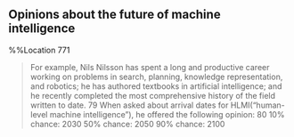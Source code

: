 ## Opinions about the future of machine intelligence 
%%Location 771 
> For example, Nils Nilsson has spent a long and productive career working on problems in search, planning, knowledge representation, and robotics; he has authored textbooks in artificial intelligence; and he recently completed the most comprehensive history of the field written to date. 79 When asked about arrival dates for HLMI(“human-level machine intelligence”), he offered the following opinion: 80 10% chance: 2030 50% chance: 2050 90% chance: 2100 